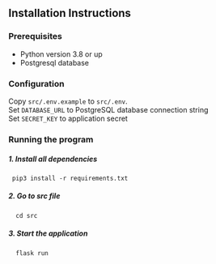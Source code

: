 ## Installation Instructions

### Prerequisites

* Python version 3.8 or up
* Postgresql database

### Configuration

Copy `src/.env.example` to `src/.env`.<br>
Set `DATABASE_URL` to PostgreSQL database connection string<br>
Set `SECRET_KEY` to application secret

### Running the program

##### 1. Install all dependencies

```
 pip3 install -r requirements.txt
```

##### 2. Go to src file
```
  cd src
```

##### 3. Start the application

```
  flask run
```


